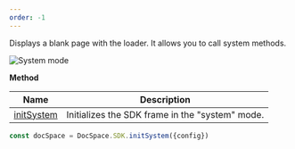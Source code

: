 ```yaml
---
order: -1
---
```


Displays a blank page with the loader. It allows you to call system methods.

![System mode](/assets/images/docspace/system-mode.png)

**Method**

| Name                                            | Description                                     |
| ----------------------------------------------- | ----------------------------------------------- |
| [initSystem](../../Methods/index.md#initsystem) | Initializes the SDK frame in the "system" mode. |

``` javascript
const docSpace = DocSpace.SDK.initSystem({config})
```
